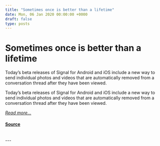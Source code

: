 ```yaml
---
title: "Sometimes once is better than a lifetime"
date: Mon, 06 Jan 2020 00:00:00 +0000
draft: false
type: posts
---
```

# Sometimes once is better than a lifetime





 Today’s beta releases of Signal for Android and iOS include a new way to send individual photos and videos that are automatically removed from a conversation thread after they have been viewed. 

Today’s beta releases of Signal for Android and iOS include a new way to send individual photos and videos that are automatically removed from a conversation thread after they have been viewed.

[_Read more..._](https://signal.org/blog/view-once/)

#### [Source](https://signal.org/blog/view-once/)

<br/>
---
